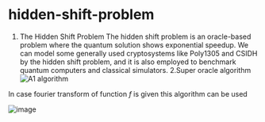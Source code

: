 # hidden-shift-problem
1. The Hidden Shift Problem
The hidden shift problem is an oracle-based problem where the quantum solution shows exponential speedup. We can model some generally used cryptosystems like Poly1305 and CSIDH by the hidden shift problem, and it is also employed to benchmark quantum computers and classical simulators.
2.Super oracle algorithm
![A1 algorithm](https://user-images.githubusercontent.com/69569033/153343222-b2a6037d-675e-4922-9391-c251f5f3968b.png)

In case fourier transform of function $f$ is given this algorithm can be used 


![image](https://user-images.githubusercontent.com/69569033/153343017-ab2c5348-b638-4b65-8a86-2731423e6157.png)
